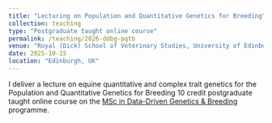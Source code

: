 ```yaml
---
title: "Lecturing on Population and Quantitative Genetics for Breeding"
collection: teaching
type: "Postgraduate taught online course"
permalink: /teaching/2026-ddbg-pqtb
venue: "Royal (Dick) School of Veterinary Studies, University of Edinburgh"
date: 2025-10-15
location: "Edinburgh, UK"
---
```


I deliver a lecture on equine quantitative and complex trait genetics for the Population and Quantitative Genetics for Breeding 10 credit postgraduate taught online course on the [MSc in Data-Driven Genetics & Breeding](https://vet.ed.ac.uk/global-agriculture-food-systems/study/data-driven-breeding-and-genetics) programme.
